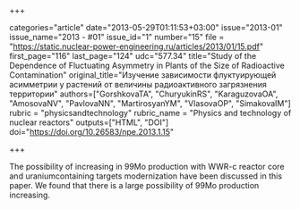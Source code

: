+++

categories="article"
date="2013-05-29T01:11:53+03:00"
issue="2013-01"
issue_name="2013 - #01"
issue_id="1"
number="15"
file = "https://static.nuclear-power-engineering.ru/articles/2013/01/15.pdf"
first_page="116"
last_page="124"
udc="577.34"
title="Study of the Dependence of Fluctuating Asymmetry in Plants of the Size of Radioactive Contamination"
original_title="Изучение зависимости флуктуирующей асимметрии у растений от величины радиоактивного загрязнения территории"
authors=["GorshkovaTA", "ChuryukinRS", "KaraguzovaOA", "AmosovaNV", "PavlovaNN", "MartirosyanYM", "VlasovaOP", "SimakovaIM"]
rubric = "physicsandtechnology"
rubric_name = "Physics and technology of nuclear reactors"
outputs=["HTML", "DOI"]
doi="https://doi.org/10.26583/npe.2013.1.15"

+++

The possibility of increasing in 99Mo production with WWR-c reactor core and uraniumcontaining targets modernization have been discussed in this paper. We found that there is a large possibility of 99Mo production increasing.